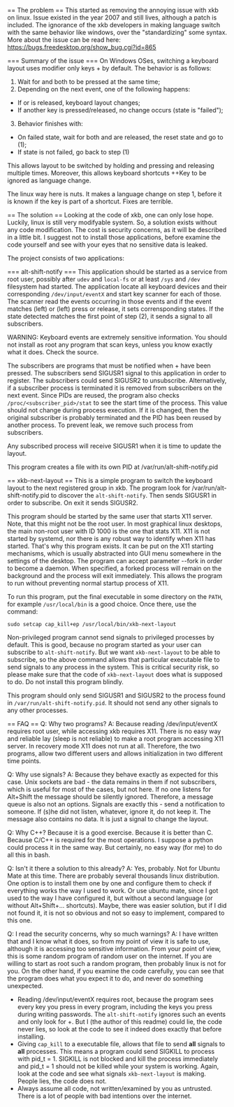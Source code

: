 == The problem ==
This started as removing the annoying issue with xkb on linux. Issue existed in the year 2007 and still lives, although a patch is included. 
The ignorance of the xkb developers in making language switch with the same behavior like windows, over the "standardizing" some syntax.
More about the issue can be read here: https://bugs.freedesktop.org/show_bug.cgi?id=865

=== Summary of the issue ===
On Windows OSes, switching a keyboard layout uses modifier only keys <Alt>+<Shift> by default. The behavior is as follows:
1. Wait for <Alt> and <Shift> both to be pressed at the same time;
2. Depending on the next event, one of the following happens:
  * If <Alt> or <Shift> is released, keyboard layout changes;
  * If another key is pressed/released, no change occurs (state is "failed");
3. Behavior finishes with:
  * On failed state, wait for both <Alt> and <Shift> are released, the reset state and go to (1);
  * If state is not failed, go back to step (1)

This allows layout to be switched by holding <Alt> and pressing and releasing <Shift> multiple times.
Moreover, this allows keyboard shortcuts <Alt>+<Shift>+Key to be ignored as language change.

The linux way here is nuts. It makes a language change on step 1, before it is known if the key is part of a shortcut. Fixes are terrible.

== The solution ==
Looking at the code of xkb, one can only lose hope. Luckily, linux is still very modifyable system. So, a solution exists without any code modification.
The cost is security concerns, as it will be described in a little bit. I suggest not to install those applications, before examine the code yourself and see with your eyes that no sensitive data is leaked.

The project consists of two applications:

=== alt-shift-notify ===
This application should be started as a service from root user, possibly after ``udev`` and ``local-fs`` or at least ``/sys`` and ``/dev`` filesystem had started.
The application locate all keyboard devices and their corresponding ``/dev/input/eventX`` and start key scanner for each of those.
The scanner read the events occurring in those events and if the event matches (left) <Alt> or (left) <Shift> press or release, it sets corrensponding states.
If the state detected matches the first point of step (2), it sends a signal to all subscribers.

WARNING: Keyboard events are extremely sensitive information. You should not install as root any program that scan keys, unless you know exactly what it does. Check the source.

The subscribers are programs that must be notified when <Alt>+<Shift> have been pressed. The subscribers send SIGUSR1 signal to this application in order to register.
The subscribers could send SIGUSR2 to unsubscribe. Alternatively, if a subscriber process is terminated it is removed from subscribers on the next event.
Since PIDs are reused, the program also checks ``/proc/<subscriber_pid>/stat`` to see the start time of the process. This value should not change during process execution. If it is changed,
then the original subscriber is probably terminated and the PID has been reused by another process. To prevent leak, we remove such process from subscribers.

Any subscribed process will receive SIGUSR1 when it is time to update the layout.

This program creates a file with its own PID at /var/run/alt-shift-notify.pid

== xkb-next-layout ==
This is a simple program to switch the keyboard layout to the next registered group in xkb.
The program look for /var/run/alt-shift-notify.pid to discover the ``alt-shift-notify``. Then sends SIGUSR1 in order to subscribe. On exit it sends SIGUSR2.

This program should be started by the same user that starts X11 server. Note, that this might not be the root user.
In most graphical linux desktops, the main non-root user with ID 1000 is the one that stats X11. X11 is not started by systemd, nor there is any robust way to identify when X11 has started.
That's why this program exists. It can be put on the X11 starting mechanisms, which is usually abstracted into GUI menu somewhere in the settings of the desktop.
The program can accept parameter --fork in order to become a daemon. When specified, a forked process will remain on the background and the process will exit immediately.
This allows the program to run without preventing normal startup process of X11.

To run this program, put the final executable in some directory on the ``PATH``, for example ``/usr/local/bin`` is a good choice. Once there, use the command:
```
sudo setcap cap_kill+ep /usr/local/bin/xkb-next-layout
```

Non-privileged program cannot send signals to privileged processes by default. This is good, because no program started as your user can subscribe to ``alt-shift-notify``.
But we want ``xkb-next-layout`` to be able to subscribe, so the above command allows that particular executable file to send signals to any process in the system.
This is critical security risk, so please make sure that the code of ``xkb-next-layout`` does what is supposed to do. Do not install this program blindly.

This program should only send SIGUSR1 and SIGUSR2 to the process found in ``/var/run/alt-shift-notify.pid``. It should not send any other signals to any other processes.

== FAQ ==
Q: Why two programs?
A: Because reading /dev/input/eventX requires root user, while accessing xkb requires X11. There is no easy way and reliable lay (sleep is not reliable) to make a root program accessing X11 server.
In recovery mode X11 does not run at all. Therefore, the two programs, allow two different users and allows initialization in two different time points.

Q: Why use signals?
A: Because they behave exactly as expected for this case. Unix sockets are bad - the data remains in them if not subscribers, which is useful for most of the cases, but not here.
If no one listens for Alt+Shift the message should be silently ignored. Therefore, a message queue is also not an options. Signals are exactly this - send a notification to someone.
If (s)he did not listen, whatever, ignore it, do not keep it. The message also contains no data. It is just a signal to change the layout.

Q: Why C++?
Because it is a good exercise. Because it is better than C. Because C/C++ is required for the most operations. I suppose a python could process it in the same way. But certainly, no easy way (for me) to do all this in bash.

Q: Isn't it there a solution to this already?
A: Yes, probably. Not for Ubuntu Mate at this time. There are probably several thousands linux distribution. One option is to install them one by one and configure them to check if everything works the way I used to work. Or use ubuntu mate, since I got used to the way I have configured it, but without a second language (or without Alt+Shift+... shortcuts). Maybe, there was easier solution, but if I did not found it, it is not so obvious and not so easy to implement, compared to this one.

Q: I read the security concerns, why so much warnings?
A: I have written that and I know what it does, so from my point of view it is safe to use, although it is accessing too sensitive information. From your point of view, this is some random program of random user on the internet. If you are willing to start as root such a random program, then probably linux is not for you. On the other hand, if you examine the code carefully, you can see that the program does what you expect it to do, and never do something unexpected.
* Reading /dev/input/eventX requires root, because the program sees every key you press in every program, including the keys you press during writing passwords. The ``alt-shift-notify`` ignores such an events and only look for <Alt>+<Shift>. But I (the author of this readme) could lie, the code never lies, so look at the code to see it indeed does exactly that before installing.
* Giving ``cap_kill`` to a executable file, allows that file to send **all** signals to **all** processes. This means a program could send SIGKILL to process with pid_t = 1. SIGKILL is not blocked and kill the process immediately and pid_t = 1 should not be killed while your system is working. Again, look at the code and see what signals ``xkb-next-layout`` is making. People lies, the code does not.
* Always assume all code, not written/examined by you as untrusted. There is a lot of people with bad intentions over the internet.
